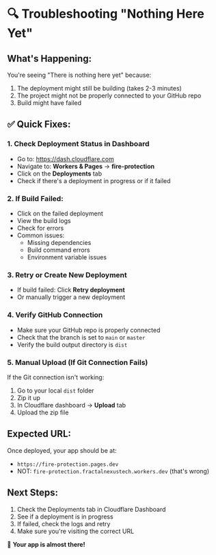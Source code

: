 # 🔍 **Troubleshooting "Nothing Here Yet"**

## **What's Happening:**
You're seeing "There is nothing here yet" because:
1. The deployment might still be building (takes 2-3 minutes)
2. The project might not be properly connected to your GitHub repo
3. Build might have failed

## **✅ Quick Fixes:**

### **1. Check Deployment Status in Dashboard**
- Go to: https://dash.cloudflare.com
- Navigate to: **Workers & Pages** → **fire-protection**
- Click on the **Deployments** tab
- Check if there's a deployment in progress or if it failed

### **2. If Build Failed:**
- Click on the failed deployment
- View the build logs
- Check for errors
- Common issues:
  - Missing dependencies
  - Build command errors
  - Environment variable issues

### **3. Retry or Create New Deployment**
- If build failed: Click **Retry deployment**
- Or manually trigger a new deployment

### **4. Verify GitHub Connection**
- Make sure your GitHub repo is properly connected
- Check that the branch is set to `main` or `master`
- Verify the build output directory is `dist`

### **5. Manual Upload (If Git Connection Fails)**
If the Git connection isn't working:
1. Go to your local `dist` folder
2. Zip it up
3. In Cloudflare dashboard → **Upload** tab
4. Upload the zip file

## **Expected URL:**
Once deployed, your app should be at:
- `https://fire-protection.pages.dev`
- NOT: `fire-protection.fractalnexustech.workers.dev` (that's wrong)

## **Next Steps:**
1. Check the Deployments tab in Cloudflare Dashboard
2. See if a deployment is in progress
3. If failed, check the logs and retry
4. Make sure you're visiting the correct URL

🚀 **Your app is almost there!**


